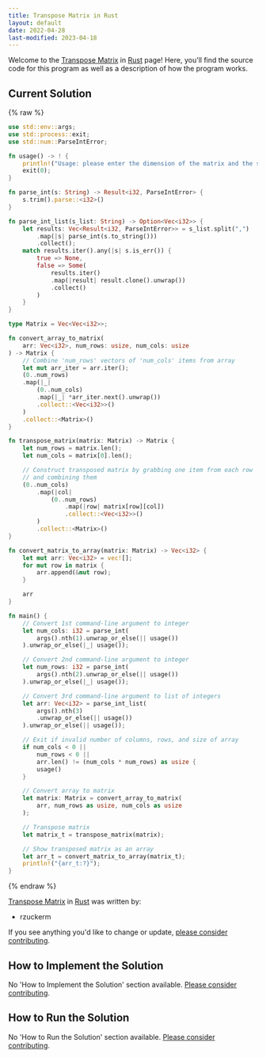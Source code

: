 ```yaml
---
title: Transpose Matrix in Rust
layout: default
date: 2022-04-28
last-modified: 2023-04-18
---
```


Welcome to the [Transpose Matrix](https://sampleprograms.io/projects/transpose-matrix) in [Rust](https://sampleprograms.io/languages/rust) page! Here, you'll find the source code for this program as well as a description of how the program works.

## Current Solution

{% raw %}

```rust
use std::env::args;
use std::process::exit;
use std::num::ParseIntError;

fn usage() -> ! {
    println!("Usage: please enter the dimension of the matrix and the serialized matrix");
    exit(0);
}

fn parse_int(s: String) -> Result<i32, ParseIntError> {
    s.trim().parse::<i32>()
}

fn parse_int_list(s_list: String) -> Option<Vec<i32>> {
    let results: Vec<Result<i32, ParseIntError>> = s_list.split(",")
        .map(|s| parse_int(s.to_string()))
        .collect();
    match results.iter().any(|s| s.is_err()) {
        true => None,
        false => Some(
            results.iter()
            .map(|result| result.clone().unwrap())
            .collect()
        )
    }
}

type Matrix = Vec<Vec<i32>>;

fn convert_array_to_matrix(
    arr: Vec<i32>, num_rows: usize, num_cols: usize
) -> Matrix {
    // Combine 'num_rows' vectors of 'num_cols' items from array
    let mut arr_iter = arr.iter();
    (0..num_rows)
    .map(|_|
        (0..num_cols)
        .map(|_| *arr_iter.next().unwrap())
        .collect::<Vec<i32>>()
    )
    .collect::<Matrix>()
}

fn transpose_matrix(matrix: Matrix) -> Matrix {
    let num_rows = matrix.len();
    let num_cols = matrix[0].len();

    // Construct transposed matrix by grabbing one item from each row
    // and combining them
    (0..num_cols)
        .map(|col|
            (0..num_rows)
                .map(|row| matrix[row][col])
                .collect::<Vec<i32>>()
        )
        .collect::<Matrix>()
}

fn convert_matrix_to_array(matrix: Matrix) -> Vec<i32> {
    let mut arr: Vec<i32> = vec![];
    for mut row in matrix {
        arr.append(&mut row);
    }

    arr
}

fn main() {
    // Convert 1st command-line argument to integer
    let num_cols: i32 = parse_int(
        args().nth(1).unwrap_or_else(|| usage())
    ).unwrap_or_else(|_| usage());

    // Convert 2nd command-line argument to integer
    let num_rows: i32 = parse_int(
        args().nth(2).unwrap_or_else(|| usage())
    ).unwrap_or_else(|_| usage());

    // Convert 3rd command-line argument to list of integers
    let arr: Vec<i32> = parse_int_list(
        args().nth(3)
        .unwrap_or_else(|| usage())
    ).unwrap_or_else(|| usage());

    // Exit if invalid number of columns, rows, and size of array
    if num_cols < 0 ||
        num_rows < 0 ||
        arr.len() != (num_cols * num_rows) as usize {
        usage()
    }

    // Convert array to matrix
    let matrix: Matrix = convert_array_to_matrix(
        arr, num_rows as usize, num_cols as usize
    );

    // Transpose matrix
    let matrix_t = transpose_matrix(matrix);

    // Show transposed matrix as an array
    let arr_t = convert_matrix_to_array(matrix_t);
    println!("{arr_t:?}");
}
```

{% endraw %}

[Transpose Matrix](https://sampleprograms.io/projects/transpose-matrix) in [Rust](https://sampleprograms.io/languages/rust) was written by:

- rzuckerm

If you see anything you'd like to change or update, [please consider contributing](https://github.com/TheRenegadeCoder/sample-programs).

## How to Implement the Solution

No 'How to Implement the Solution' section available. [Please consider contributing](https://github.com/TheRenegadeCoder/sample-programs-website).

## How to Run the Solution

No 'How to Run the Solution' section available. [Please consider contributing](https://github.com/TheRenegadeCoder/sample-programs-website).